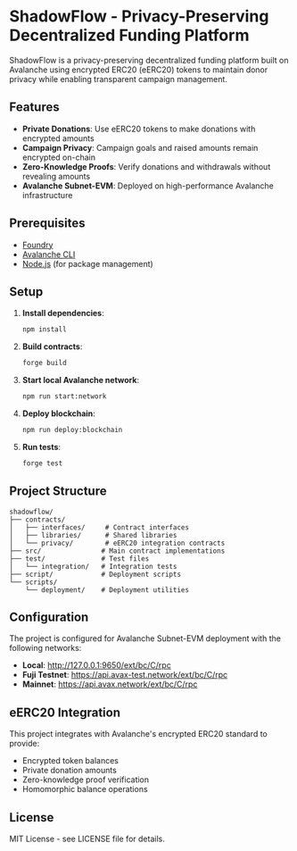 # ShadowFlow - Privacy-Preserving Decentralized Funding Platform

ShadowFlow is a privacy-preserving decentralized funding platform built on Avalanche using encrypted ERC20 (eERC20) tokens to maintain donor privacy while enabling transparent campaign management.

## Features

- **Private Donations**: Use eERC20 tokens to make donations with encrypted amounts
- **Campaign Privacy**: Campaign goals and raised amounts remain encrypted on-chain
- **Zero-Knowledge Proofs**: Verify donations and withdrawals without revealing amounts
- **Avalanche Subnet-EVM**: Deployed on high-performance Avalanche infrastructure

## Prerequisites

- [Foundry](https://book.getfoundry.sh/getting-started/installation)
- [Avalanche CLI](https://docs.avax.network/tooling/cli-guides/install-avalanche-cli)
- [Node.js](https://nodejs.org/) (for package management)

## Setup

1. **Install dependencies**:

   ```bash
   npm install
   ```

2. **Build contracts**:

   ```bash
   forge build
   ```

3. **Start local Avalanche network**:

   ```bash
   npm run start:network
   ```

4. **Deploy blockchain**:

   ```bash
   npm run deploy:blockchain
   ```

5. **Run tests**:
   ```bash
   forge test
   ```

## Project Structure

```
shadowflow/
├── contracts/
│   ├── interfaces/     # Contract interfaces
│   ├── libraries/      # Shared libraries
│   └── privacy/        # eERC20 integration contracts
├── src/               # Main contract implementations
├── test/              # Test files
│   └── integration/   # Integration tests
├── script/            # Deployment scripts
└── scripts/
    └── deployment/    # Deployment utilities
```

## Configuration

The project is configured for Avalanche Subnet-EVM deployment with the following networks:

- **Local**: http://127.0.0.1:9650/ext/bc/C/rpc
- **Fuji Testnet**: https://api.avax-test.network/ext/bc/C/rpc
- **Mainnet**: https://api.avax.network/ext/bc/C/rpc

## eERC20 Integration

This project integrates with Avalanche's encrypted ERC20 standard to provide:

- Encrypted token balances
- Private donation amounts
- Zero-knowledge proof verification
- Homomorphic balance operations

## License

MIT License - see LICENSE file for details.

